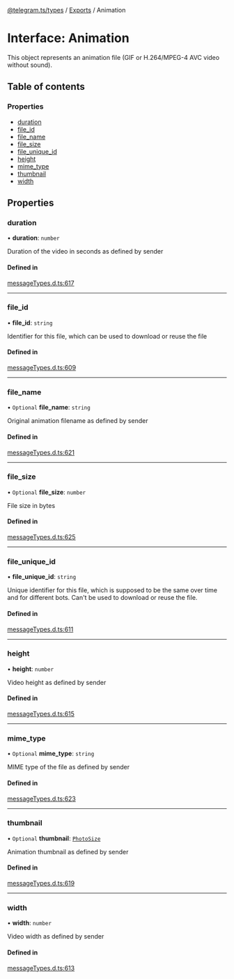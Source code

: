 [@telegram.ts/types](../README.md) / [Exports](../modules.md) / Animation

# Interface: Animation

This object represents an animation file (GIF or H.264/MPEG-4 AVC video without sound).

## Table of contents

### Properties

- [duration](Animation.md#duration)
- [file\_id](Animation.md#file_id)
- [file\_name](Animation.md#file_name)
- [file\_size](Animation.md#file_size)
- [file\_unique\_id](Animation.md#file_unique_id)
- [height](Animation.md#height)
- [mime\_type](Animation.md#mime_type)
- [thumbnail](Animation.md#thumbnail)
- [width](Animation.md#width)

## Properties

### duration

• **duration**: `number`

Duration of the video in seconds as defined by sender

#### Defined in

[messageTypes.d.ts:617](https://github.com/telegramsjs/types/blob/d08200f/src/messageTypes.d.ts#L617)

___

### file\_id

• **file\_id**: `string`

Identifier for this file, which can be used to download or reuse the file

#### Defined in

[messageTypes.d.ts:609](https://github.com/telegramsjs/types/blob/d08200f/src/messageTypes.d.ts#L609)

___

### file\_name

• `Optional` **file\_name**: `string`

Original animation filename as defined by sender

#### Defined in

[messageTypes.d.ts:621](https://github.com/telegramsjs/types/blob/d08200f/src/messageTypes.d.ts#L621)

___

### file\_size

• `Optional` **file\_size**: `number`

File size in bytes

#### Defined in

[messageTypes.d.ts:625](https://github.com/telegramsjs/types/blob/d08200f/src/messageTypes.d.ts#L625)

___

### file\_unique\_id

• **file\_unique\_id**: `string`

Unique identifier for this file, which is supposed to be the same over time and for different bots. Can't be used to download or reuse the file.

#### Defined in

[messageTypes.d.ts:611](https://github.com/telegramsjs/types/blob/d08200f/src/messageTypes.d.ts#L611)

___

### height

• **height**: `number`

Video height as defined by sender

#### Defined in

[messageTypes.d.ts:615](https://github.com/telegramsjs/types/blob/d08200f/src/messageTypes.d.ts#L615)

___

### mime\_type

• `Optional` **mime\_type**: `string`

MIME type of the file as defined by sender

#### Defined in

[messageTypes.d.ts:623](https://github.com/telegramsjs/types/blob/d08200f/src/messageTypes.d.ts#L623)

___

### thumbnail

• `Optional` **thumbnail**: [`PhotoSize`](PhotoSize.md)

Animation thumbnail as defined by sender

#### Defined in

[messageTypes.d.ts:619](https://github.com/telegramsjs/types/blob/d08200f/src/messageTypes.d.ts#L619)

___

### width

• **width**: `number`

Video width as defined by sender

#### Defined in

[messageTypes.d.ts:613](https://github.com/telegramsjs/types/blob/d08200f/src/messageTypes.d.ts#L613)
